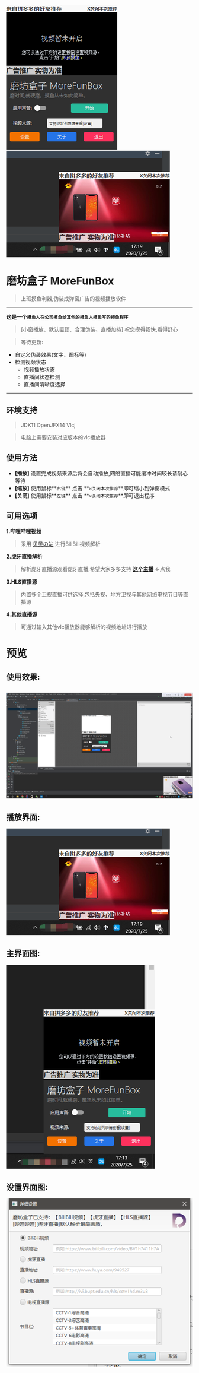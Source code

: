 <div style="align: center">
<img src="/readmefiles/introImg.png"/>
<img src="/readmefiles/preview3.png"/>
</div>

# 磨坊盒子 MoreFunBox

>上班摸鱼利器,伪装成弹窗广告的视频播放软件

----

**这是一个`摸鱼人在公司摸鱼给其他的摸鱼人摸鱼写的摸鱼程序`**

>[小窗播放、默认置顶、合理伪装、直播加持] 祝您摸得畅快,看得舒心

>等待更新:
+ 自定义伪装效果(文字、图标等)
+ 检测视频状态
    + 视频播放状态
    + 直播间状态检测
    + 直播间清晰度选择

----

## 环境支持
> JDK11	OpenJFX14	Vlcj

> 电脑上需要安装对应版本的vlc播放器

## 使用方法
+ **[播放]** 设置完成视频来源后将会自动播放,网络直播可能缓冲时间较长请耐心等待
+ **[缩放]** 使用鼠标**`右键`** 点击 **`×关闭本次推荐`**即可缩小到弹窗模式
+ **[关闭]** 使用鼠标**`左键`** 点击 **`×关闭本次推荐`**即可退出程序


## 可用选项
**1.哔哩哔哩视频**

>采用 [贝贝の站](https://xbeibeix.com/) 进行BiliBili视频解析


**2.虎牙直播解析**

>解析虎牙直播源观看虎牙直播,希望大家多多支持 **[这个主播](https://www.huya.com/949527)** ←点我

**3.HLS直播源**

>内置多个卫视直播可供选择,包括央视、地方卫视与其他网络电视节目等直播源

**4.其他直播源**

>可通过输入其他vlc播放器能够解析的视频地址进行播放

# 预览

## 使用效果:
![markdown](/readmefiles/try.gif)
----
## 播放界面:

![markdown](/readmefiles/preview3.png)

## 主界面图:

![markdown](/readmefiles/preview1.png)

## 设置界面图:

![markdown](/readmefiles/preview2.png)
